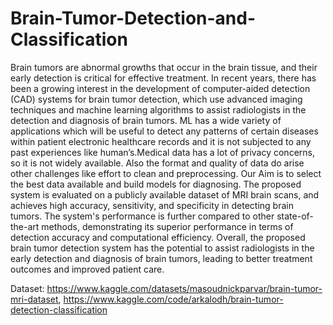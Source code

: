 # Brain-Tumor-Detection-and-Classification
Brain tumors are abnormal growths that occur in the brain tissue, and their early
detection is critical for effective treatment. In recent years, there has been a
growing interest in the development of computer-aided detection (CAD) systems
for brain tumor detection, which use advanced imaging techniques and machine
learning algorithms to assist radiologists in the detection and diagnosis of brain
tumors. ML has a wide variety of applications which will be useful to detect any
patterns of certain diseases within patient electronic healthcare records and it is
not subjected to any past experiences like human’s.Medical data has a lot of
privacy concerns, so it is not widely available. Also the format and quality of data
do arise other challenges like effort to clean and preprocessing. Our Aim is to
select the best data available and build models for diagnosing. The proposed
system is evaluated on a publicly available dataset of MRI brain scans, and
achieves high accuracy, sensitivity, and specificity in detecting brain tumors. The
system's performance is further compared to other state-of-the-art methods,
demonstrating its superior performance in terms of detection accuracy and
computational efficiency. Overall, the proposed brain tumor detection system has
the potential to assist radiologists in the early detection and diagnosis of brain
tumors, leading to better treatment outcomes and improved patient care.

Dataset:
https://www.kaggle.com/datasets/masoudnickparvar/brain-tumor-mri-dataset, 
https://www.kaggle.com/code/arkalodh/brain-tumor-detection-classification
